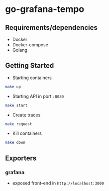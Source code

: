 # go-grafana-tempo

## Requirements/dependencies
- Docker
- Docker-compose
- Golang

## Getting Started

- Starting containers

```sh
make up
```

- Starting API in port `:8080`

```sh
make start
```

- Create traces

```sh
make request
```

- Kill containers

```sh
make down
```

## Exporters

### grafana
- exposed front-end in `http://localhost:3000`